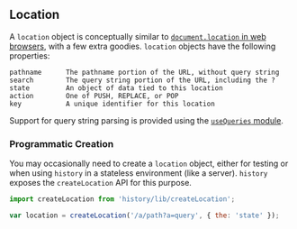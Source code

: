 ## Location

A `location` object is conceptually similar to [`document.location` in web browsers](https://developer.mozilla.org/en-US/docs/Web/API/Document/location), with a few extra goodies. `location` objects have the following properties:

```
pathname      The pathname portion of the URL, without query string
search        The query string portion of the URL, including the ?
state         An object of data tied to this location
action        One of PUSH, REPLACE, or POP
key           A unique identifier for this location
```

Support for query string parsing is provided using the [`useQueries` module](QuerySupport.md).

### Programmatic Creation

You may occasionally need to create a `location` object, either for testing or when using `history` in a stateless environment (like a server). `history` exposes the `createLocation` API for this purpose.

```js
import createLocation from 'history/lib/createLocation';

var location = createLocation('/a/path?a=query', { the: 'state' });
```
